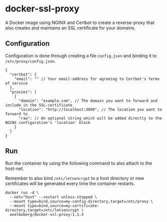 # docker-ssl-proxy
A Docker image using NGINX and Certbot to create a reverse-proxy that also creates and maintains an SSL certificate for your domains.

## Configuration
Configuration is done through creating a file `config.json` and binding it to `/etc/proxy/config.json`.

```
{
  "certbot": {
    "email": "" // Your email-address for agreeing to Certbot's terms of service
  },
  "proxies": [
    {
      "domain": "example.com", // The domain you want to forward and include in the SSL-certificate
      "location": "http://localhost:3000", // The location you want to forward to
      "raw": // An optional string which will be added directly to the NGINX configuration's 'location' block
    }
  ]
}
```

## Run
Run the container by using the following command to also attach to the host-net.

Remember to also bind `/etc/letsencrypt` to a host directory or new certificates will be generated every time the container restarts. 

```
docker run -d \
  --net="host" --restart unless-stopped \
  --mount type=bind,source=my-config-directory,target=/etc/proxy \
  --mount type=bind,source=my-certificate-directory,target=/etc/letsencrypt \
  axelboberg/docker-ssl-proxy:1.1.3
```